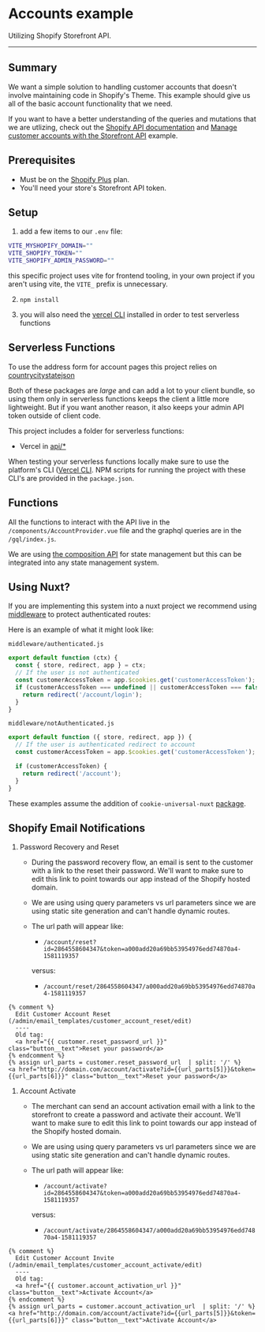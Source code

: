 # Accounts example

Utilizing Shopify Storefront API.

---

## Summary

We want a simple solution to handling customer accounts that doesn't involve maintaining code in Shopify's Theme. This example should give us all of the basic account functionality that we need.

If you want to have a better understanding of the queries and mutations that we are utlizing, check out the [Shopify API documentation](https://shopify.dev/api) and [Manage customer accounts with the Storefront API](https://shopify.dev/api/examples/customer-accounts) example.

## Prerequisites

- Must be on the [Shopify Plus](https://www.shopify.com/plus/enterprise-ecommerce) plan.
- You'll need your store's Storefront API token.

## Setup

1. add a few items to our `.env` file:

```sh
VITE_MYSHOPIFY_DOMAIN=""
VITE_SHOPIFY_TOKEN=""
VITE_SHOPIFY_ADMIN_PASSWORD=""
```

this specific project uses vite for frontend tooling, in your own project if you aren't using vite, the `VITE_` prefix is unnecessary.

2. `npm install`

3. you will also need the [vercel CLI](https://vercel.com/cli) installed in order to test serverless functions

## Serverless Functions

To use the address form for account pages this project relies on [countrycitystatejson](https://github.com/khkwan0/countryCityStateJson)

Both of these packages are _large_ and can add a lot to your client bundle, so using them only in serverless functions keeps the client a little more lightweight. But if you want another reason, it also keeps your admin API token outside of client code.

This project includes a folder for serverless functions:

- Vercel in [api/\*](./api)

When testing your serverless functions locally make sure to use the platform's CLI ([Vercel CLI](https://vercel.com/docs/cli). NPM scripts for running the project with these CLI's are provided in the `package.json`.

## Functions

All the functions to interact with the API live in the `/components/AccountProvider.vue` file and the graphql queries are in the `/gql/index.js`.

We are using [the composition API](https://vuejs.org/guide/extras/composition-api-faq.html) for state management but this can be integrated into any state management system.

## Using Nuxt?

If you are implementing this system into a nuxt project we recommend using [middleware](https://nuxtjs.org/docs/directory-structure/middleware/) to protect authenticated routes:

Here is an example of what it might look like:

`middleware/authenticated.js`

```js
export default function (ctx) {
  const { store, redirect, app } = ctx;
  // If the user is not authenticated
  const customerAccessToken = app.$cookies.get('customerAccessToken');
  if (customerAccessToken === undefined || customerAccessToken === false) {
    return redirect('/account/login');
  }
}
```

`middleware/notAuthenticated.js`

```js
export default function ({ store, redirect, app }) {
  // If the user is authenticated redirect to account
  const customerAccessToken = app.$cookies.get('customerAccessToken');

  if (customerAccessToken) {
    return redirect('/account');
  }
}
```

These examples assume the addition of `cookie-universal-nuxt` [package](https://www.npmjs.com/package/cookie-universal-nuxt).

## Shopify Email Notifications

1. Password Recovery and Reset

   - During the password recovery flow, an email is sent to the customer with a link to the reset their password. We'll want to make sure to edit this link to point towards our app instead of the Shopify hosted domain.
   - We are using using query parameters vs url parameters since we are using static site generation and can't handle dynamic routes.
   - The url path will appear like:

     - `/account/reset?id=2864558604347&token=a000add20a69bb53954976edd74870a4-1581119357`

     versus:

     - `/account/reset/2864558604347/a000add20a69bb53954976edd74870a4-1581119357`

```liquid
{% comment %}
  Edit Customer Account Reset (/admin/email_templates/customer_account_reset/edit)
  ----
  Old tag:
  <a href="{{ customer.reset_password_url }}" class="button__text">Reset your password</a>
{% endcomment %}
{% assign url_parts = customer.reset_password_url  | split: '/' %}
<a href="http://domain.com/account/activate?id={{url_parts[5]}}&token={{url_parts[6]}}" class="button__text">Reset your password</a>
```

1. Account Activate

   - The merchant can send an account activation email with a link to the storefront to create a password and activate their account. We'll want to make sure to edit this link to point towards our app instead of the Shopify hosted domain.
   - We are using using query parameters vs url parameters since we are using static site generation and can't handle dynamic routes.
   - The url path will appear like:

     - `/account/activate?id=2864558604347&token=a000add20a69bb53954976edd74870a4-1581119357`

     versus:

     - `/account/activate/2864558604347/a000add20a69bb53954976edd74870a4-1581119357`

```liquid
{% comment %}
  Edit Customer Account Invite (/admin/email_templates/customer_account_activate/edit)
  ----
  Old tag:
  <a href="{{ customer.account_activation_url }}" class="button__text">Activate Account</a>
{% endcomment %}
{% assign url_parts = customer.account_activation_url  | split: '/' %}
<a href="http://domain.com/account/activate?id={{url_parts[5]}}&token={{url_parts[6]}}" class="button__text">Activate Account</a>
```
